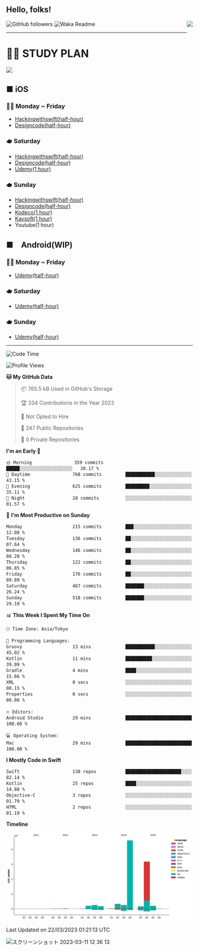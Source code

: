 ## Hello, folks! 

<p>
<img align="right" src="https://media.giphy.com/media/26ufdb3cYKwbRtYVW/giphy.gif" style="max-width:100%;" height="150px">


![GitHub followers](https://img.shields.io/github/followers/YamamotoDesu?label=Follow&style=social)
![Waka Readme](https://github.com/YamamotoDesu/YamamotoDesu/workflows/Waka%20Readme/badge.svg)

----
# 🧑‍💻 STUDY PLAN
![](https://github-profile-summary-cards.vercel.app/api/cards/profile-details?username=YamamotoDesu&theme=vue)
 
## ■ iOS 
### 🧑‍🔧 Monday ~ Friday
* [Hackingwithswift(half-hour)](https://www.hackingwithswift.com/)
* [Designcode(half-hour)](https://designcode.io/tutorials/)
 
### 🫖 Saturday
* [Hackingwithswift(half-hour)](https://www.hackingwithswift.com/)
* [Designcode(half-hour)](https://designcode.io/tutorials/)
* [Udemy(1 hour)](https://www.udemy.com/)
 
### 🫖 Sunday
* [Hackingwithswift(half-hour)](https://www.hackingwithswift.com/)
* [Designcode(half-hour)](https://designcode.io/tutorials/)
* [Kodeco(1 hour)](https://www.kodeco.com/home)
* [Kavsoft(1 hour)](https://www.kodeco.com/home)
* Youtube(1 hour)

 
## ■　Android(WIP)
 
### 🧑‍🔧 Monday ~ Friday
* [Udemy(half-hour)](https://www.udemy.com/)
 
### 🫖 Saturday
* [Udemy(half-hour)](https://www.udemy.com/)
 
### 🫖 Sunday
* [Udemy(half-hour)](https://www.udemy.com/)

----
 
<!--START_SECTION:waka-->
![Code Time](http://img.shields.io/badge/Code%20Time-207%20hrs%2025%20mins-blue)

![Profile Views](http://img.shields.io/badge/Profile%20Views-27-blue)

**🐱 My GitHub Data** 

> 📦 765.5 kB Used in GitHub's Storage 
 > 
> 🏆 334 Contributions in the Year 2023
 > 
> 🚫 Not Opted to Hire
 > 
> 📜 247 Public Repositories 
 > 
> 🔑 0 Private Repositories 
 > 
**I'm an Early 🐤** 

```text
🌞 Morning                359 commits         █████░░░░░░░░░░░░░░░░░░░░   20.17 % 
🌆 Daytime                768 commits         ███████████░░░░░░░░░░░░░░   43.15 % 
🌃 Evening                625 commits         █████████░░░░░░░░░░░░░░░░   35.11 % 
🌙 Night                  28 commits          ░░░░░░░░░░░░░░░░░░░░░░░░░   01.57 % 
```
📅 **I'm Most Productive on Sunday** 

```text
Monday                   215 commits         ███░░░░░░░░░░░░░░░░░░░░░░   12.08 % 
Tuesday                  136 commits         ██░░░░░░░░░░░░░░░░░░░░░░░   07.64 % 
Wednesday                146 commits         ██░░░░░░░░░░░░░░░░░░░░░░░   08.20 % 
Thursday                 122 commits         ██░░░░░░░░░░░░░░░░░░░░░░░   06.85 % 
Friday                   176 commits         ██░░░░░░░░░░░░░░░░░░░░░░░   09.89 % 
Saturday                 467 commits         ███████░░░░░░░░░░░░░░░░░░   26.24 % 
Sunday                   518 commits         ███████░░░░░░░░░░░░░░░░░░   29.10 % 
```


📊 **This Week I Spent My Time On** 

```text
🕑︎ Time Zone: Asia/Tokyo

💬 Programming Languages: 
Groovy                   13 mins             ███████████░░░░░░░░░░░░░░   45.02 % 
Kotlin                   11 mins             ██████████░░░░░░░░░░░░░░░   39.09 % 
Gradle                   4 mins              ████░░░░░░░░░░░░░░░░░░░░░   15.66 % 
XML                      0 secs              ░░░░░░░░░░░░░░░░░░░░░░░░░   00.15 % 
Properties               0 secs              ░░░░░░░░░░░░░░░░░░░░░░░░░   00.08 % 

🔥 Editors: 
Android Studio           29 mins             █████████████████████████   100.00 % 

💻 Operating System: 
Mac                      29 mins             █████████████████████████   100.00 % 
```

**I Mostly Code in Swift** 

```text
Swift                    138 repos           █████████████████████░░░░   82.14 % 
Kotlin                   25 repos            ████░░░░░░░░░░░░░░░░░░░░░   14.88 % 
Objective-C              3 repos             ░░░░░░░░░░░░░░░░░░░░░░░░░   01.79 % 
HTML                     2 repos             ░░░░░░░░░░░░░░░░░░░░░░░░░   01.19 % 
```



**Timeline**

![Lines of Code chart](https://raw.githubusercontent.com/YamamotoDesu/YamamotoDesu/main/assets/bar_graph.png)


 Last Updated on 22/03/2023 01:21:13 UTC
<!--END_SECTION:waka-->


<img width="600" alt="スクリーンショット 2023-03-11 12 36 13" src="https://user-images.githubusercontent.com/47273077/224462864-3afdd944-88a2-4661-8538-798daa0ad198.png">

